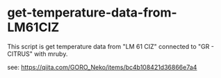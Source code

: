 # get-temperature-data-from-LM61CIZ
This script is get temperature data from "LM 61 CIZ" connected to "GR - CITRUS" with mruby.

see: https://qiita.com/GORO_Neko/items/bc4b108421d36866e7a4
